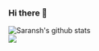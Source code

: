 ### Hi there 👋

<img align="center" src="https://github-readme-stats.vercel.app/api?username=saranshkhulbe7&show_icons=true&include_all_commits=true&bg_color=315,0cbaba,380036" alt="Saransh's      github stats"/>

<br>
  <img align="center" src="https://github-readme-stats.vercel.app/api/top-langs/?username=saranshkhulbe7&bg_color=315,0cbaba,380036" />
